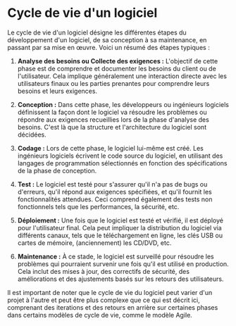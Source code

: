 # Cycle de vie d'un logiciel

Le cycle de vie d'un logiciel désigne les différentes étapes du développement d'un logiciel, de sa conception à sa
maintenance, en passant par sa mise en œuvre. Voici un résumé des étapes typiques :

1. **Analyse des besoins ou Collecte des exigences :** L'objectif de cette phase est de comprendre et documenter les
   besoins du client ou de l'utilisateur. Cela implique généralement une interaction directe avec les utilisateurs
   finaux ou les parties prenantes pour comprendre leurs besoins et leurs exigences.

2. **Conception :** Dans cette phase, les développeurs ou ingénieurs logiciels définissent la façon dont le logiciel va
   résoudre les problèmes ou répondre aux exigences recueillies lors de la phase d'analyse des besoins. C'est là que la
   structure et l'architecture du logiciel sont décidées.

3. **Codage :** Lors de cette phase, le logiciel lui-même est créé. Les ingénieurs logiciels écrivent le code source du
   logiciel, en utilisant des langages de programmation sélectionnés en fonction des spécifications de la phase de
   conception.

4. **Test :** Le logiciel est testé pour s'assurer qu'il n'a pas de bugs ou d'erreurs, qu'il répond aux exigences
   spécifiées, et qu'il fournit les fonctionnalités attendues. Ceci comprend également des tests non fonctionnels tels
   que les performances, la sécurité, etc.

5. **Déploiement :** Une fois que le logiciel est testé et vérifié, il est déployé pour l'utilisateur final. Cela peut
   impliquer la distribution du logiciel via différents canaux, tels que le téléchargement en ligne, les clés USB ou
   cartes de mémoire, (anciennement) les CD/DVD, etc.

6. **Maintenance :** À ce stade, le logiciel est surveillé pour résoudre les problèmes qui pourraient survenir une fois
   qu'il est utilisé en production. Cela inclut des mises à jour, des correctifs de sécurité, des améliorations et des
   ajustements basés sur les retours des utilisateurs.

Il est important de noter que le cycle de vie du logiciel peut varier d'un projet à l'autre et peut être plus complexe
que ce qui est décrit ici, comprenant des iterations et des retours en arrière sur certaines phases dans certains
modèles de cycle de vie, comme le modèle Agile.

